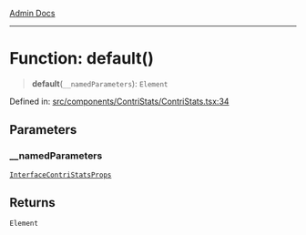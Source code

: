 [Admin Docs](/)

***

# Function: default()

> **default**(`__namedParameters`): `Element`

Defined in: [src/components/ContriStats/ContriStats.tsx:34](https://github.com/PalisadoesFoundation/talawa-admin/blob/main/src/components/ContriStats/ContriStats.tsx#L34)

## Parameters

### \_\_namedParameters

[`InterfaceContriStatsProps`](../../../../types/Contribution/interface/interfaces/InterfaceContriStatsProps.md)

## Returns

`Element`
